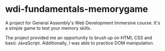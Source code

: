 # wdi-fundamentals-memorygame
A project for General Assembly's  Web Development Immersive course. It's a simple game to test your memory skills.

The project provided me an opportunity to brush up on HTMl, CSS and basic JavaScript. Additionally, I was able to practice DOM manipulation.

